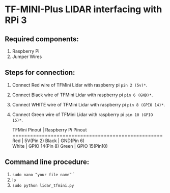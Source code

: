 # TF-MINI-Plus LIDAR interfacing with RPi 3
## Required components:

1. Raspberry Pi
2. Jumper Wires

## Steps for connection:

1. Connect Red wire of TFMini Lidar with raspberry pi `pin 2 (5v)*`.
2. Connect Black wire of TFMini Lidar with raspberry pi `pin 6 (GND)*`.
3. Connect WHITE wire of TFMini Lidar with raspberry pi `pin 8 (GPIO 14)*`.
4. Connect Green wire of TFMini Lidar with raspberry pi `pin 10 (GPIO 15)*`.



    TFMini Pinout       |        Raspberry Pi Pinout
===================================================
        Red             |        5V(Pin 2)
        Black           |       GND(Pin 6)     
        White           |       GPIO 14(Pin 8)
        Green           |       GPIO 15(Pin10)
        
        
        
## Command line procedure:
1. `sudo nano “your file name”` `
2. ls
3. `sudo python lidar_tfmini.py`
